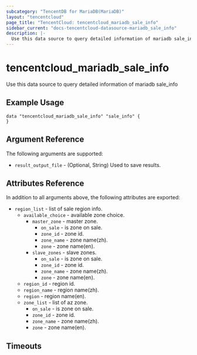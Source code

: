 ```yaml
---
subcategory: "TencentDB for MariaDB(MariaDB)"
layout: "tencentcloud"
page_title: "TencentCloud: tencentcloud_mariadb_sale_info"
sidebar_current: "docs-tencentcloud-datasource-mariadb_sale_info"
description: |-
  Use this data source to query detailed information of mariadb sale_info
---
```


# tencentcloud_mariadb_sale_info

Use this data source to query detailed information of mariadb sale_info

## Example Usage

```hcl
data "tencentcloud_mariadb_sale_info" "sale_info" {
}
```

## Argument Reference

The following arguments are supported:

* `result_output_file` - (Optional, String) Used to save results.

## Attributes Reference

In addition to all arguments above, the following attributes are exported:

* `region_list` - list of sale region info.
  * `available_choice` - available zone choice.
    * `master_zone` - master zone.
      * `on_sale` - is zone on sale.
      * `zone_id` - zone id.
      * `zone_name` - zone name(zh).
      * `zone` - zone name(en).
    * `slave_zones` - slave zones.
      * `on_sale` - is zone on sale.
      * `zone_id` - zone id.
      * `zone_name` - zone name(zh).
      * `zone` - zone name(en).
  * `region_id` - region id.
  * `region_name` - region name(zh).
  * `region` - region name(en).
  * `zone_list` - list of az zone.
    * `on_sale` - is zone on sale.
    * `zone_id` - zone id.
    * `zone_name` - zone name(zh).
    * `zone` - zone name(en).


## Timeouts

<no value>


